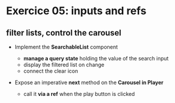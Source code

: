 # Exercice 05: inputs and refs

## filter lists, control the carousel

- Implement the **SearchableList** component

  - **manage a query state** holding the value of the search input
  - display the filtered list on change
  - connect the clear icon

- Expose an imperative **next** method on the **Carousel in Player**
  - call it **via a ref** when the play button is clicked
